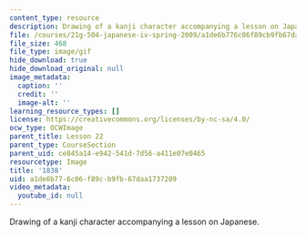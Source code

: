 ```yaml
---
content_type: resource
description: Drawing of a kanji character accompanying a lesson on Japanese.
file: /courses/21g-504-japanese-iv-spring-2009/a1de6b776c06f89cb9fb67daa1737209_1838.gif
file_size: 468
file_type: image/gif
hide_download: true
hide_download_original: null
image_metadata:
  caption: ''
  credit: ''
  image-alt: ''
learning_resource_types: []
license: https://creativecommons.org/licenses/by-nc-sa/4.0/
ocw_type: OCWImage
parent_title: Lesson 22
parent_type: CourseSection
parent_uid: ce845a14-e942-541d-7d56-a411e07e0465
resourcetype: Image
title: '1838'
uid: a1de6b77-6c06-f89c-b9fb-67daa1737209
video_metadata:
  youtube_id: null
---
```

Drawing of a kanji character accompanying a lesson on Japanese.